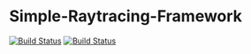 # Simple-Raytracing-Framework

[![Build Status](https://travis-ci.org/Snowapril/Simple-Raytracing-Framework.svg?branch=master)](https://travis-ci.org/Snowapril/Simple-Raytracing-Framework)
[![Build Status](https://dev.azure.com/sinjihng/sinjihng/_apis/build/status/Snowapril.Simple-Raytracing-Framework?branchName=master)](https://dev.azure.com/sinjihng/sinjihng/_build/latest?definitionId=2&branchName=master)